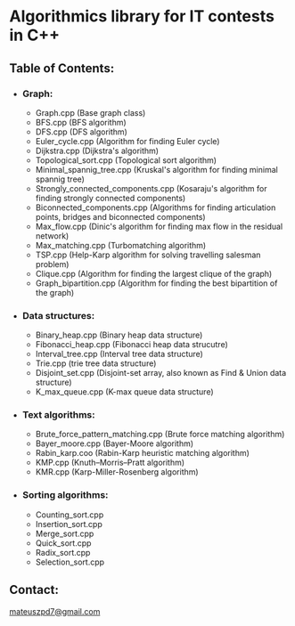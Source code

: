 # Algorithmics library for IT contests in C++

## Table of Contents:
+ ### Graph:
  - Graph.cpp (Base graph class)
  - BFS.cpp (BFS algorithm)
  - DFS.cpp (DFS algorithm)
  - Euler_cycle.cpp (Algorithm for finding Euler cycle)
  - Dijkstra.cpp (Dijkstra's algorithm)
  - Topological_sort.cpp (Topological sort algorithm)
  - Minimal_spannig_tree.cpp (Kruskal's algorithm for finding minimal spannig tree)
  - Strongly_connected_components.cpp (Kosaraju's algorithm for finding strongly connected components)
  - Biconnected_components.cpp (Algorithms for finding articulation points, bridges and biconnected components)
  - Max_flow.cpp (Dinic's algorithm for finding max flow in the residual network)
  - Max_matching.cpp (Turbomatching algorithm)
  - TSP.cpp (Help-Karp algorithm for solving travelling salesman problem)
  - Clique.cpp (Algorithm for finding the largest clique of the graph)
  - Graph_bipartition.cpp (Algorithm for finding the best bipartition of the graph)
+ ### Data structures:
  - Binary_heap.cpp (Binary heap data structure)
  - Fibonacci_heap.cpp (Fibonacci heap data strucutre)
  - Interval_tree.cpp (Interval tree data structure)
  - Trie.cpp (trie tree data structure)
  - Disjoint_set.cpp (Disjoint-set array, also known as Find & Union data structure)
  - K_max_queue.cpp (K-max queue data structure)
+ ### Text algorithms:
  - Brute_force_pattern_matching.cpp (Brute force matching algorithm)
  - Bayer_moore.cpp (Bayer-Moore algorithm)
  - Rabin_karp.coo (Rabin-Karp heuristic matching algorithm)
  - KMP.cpp (Knuth–Morris–Pratt algorithm)
  - KMR.cpp (Karp-Miller-Rosenberg algorithm)
+ ### Sorting algorithms:
  - Counting_sort.cpp 
  - Insertion_sort.cpp 
  - Merge_sort.cpp     
  - Quick_sort.cpp     
  - Radix_sort.cpp     
  - Selection_sort.cpp 

## Contact:
mateuszpd7@gmail.com
